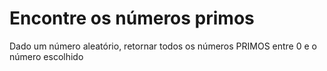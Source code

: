 # Encontre os números primos

Dado um número aleatório, retornar todos os números PRIMOS entre 0 e o número escolhido

